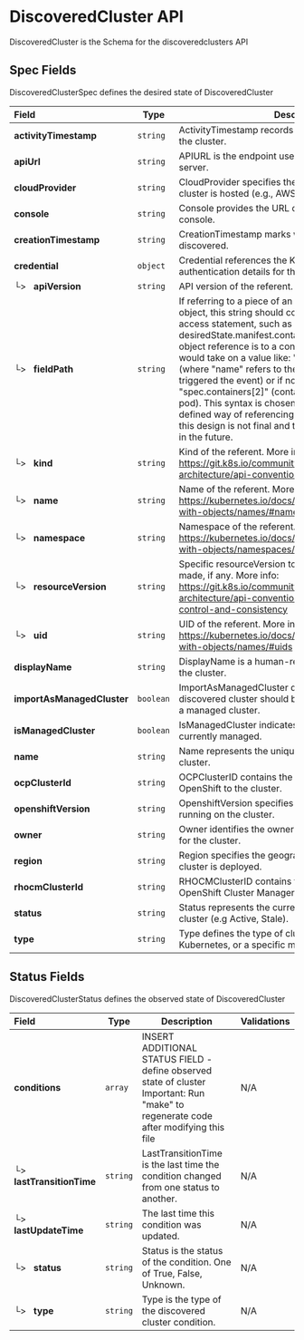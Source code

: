 # DiscoveredCluster API

DiscoveredCluster is the Schema for the discoveredclusters API

## Spec Fields

DiscoveredClusterSpec defines the desired state of DiscoveredCluster

| Field | Type | Description | Validations |
|:---|---|---|---|
|  **activityTimestamp** | `string` | ActivityTimestamp records the last observed activity of the cluster. | N/A |
|  **apiUrl** | `string` | APIURL is the endpoint used to access the cluster's API server. | N/A |
|  **cloudProvider** | `string` | CloudProvider specifies the cloud provider where the cluster is hosted (e.g., AWS, Azure, GCP). | N/A |
|  **console** | `string` | Console provides the URL of the cluster's web-based console. | N/A |
|  **creationTimestamp** | `string` | CreationTimestamp marks when the cluster was initially discovered. | N/A |
|  **credential** | `object` | Credential references the Kubernetes secret containing authentication details for the cluster. | N/A |
| └>&nbsp;&nbsp; **apiVersion** | `string` | API version of the referent. | N/A |
| └>&nbsp;&nbsp; **fieldPath** | `string` | If referring to a piece of an object instead of an entire object, this string should contain a valid JSON/Go field access statement, such as desiredState.manifest.containers[2]. For example, if the object reference is to a container within a pod, this would take on a value like: "spec.containers{name}" (where "name" refers to the name of the container that triggered the event) or if no container name is specified "spec.containers[2]" (container with index 2 in this pod). This syntax is chosen only to have some well-defined way of referencing a part of an object. TODO: this design is not final and this field is subject to change in the future. | N/A |
| └>&nbsp;&nbsp; **kind** | `string` | Kind of the referent. More info: https://git.k8s.io/community/contributors/devel/sig-architecture/api-conventions.md#types-kinds | N/A |
| └>&nbsp;&nbsp; **name** | `string` | Name of the referent. More info: https://kubernetes.io/docs/concepts/overview/working-with-objects/names/#names | N/A |
| └>&nbsp;&nbsp; **namespace** | `string` | Namespace of the referent. More info: https://kubernetes.io/docs/concepts/overview/working-with-objects/namespaces/ | N/A |
| └>&nbsp;&nbsp; **resourceVersion** | `string` | Specific resourceVersion to which this reference is made, if any. More info: https://git.k8s.io/community/contributors/devel/sig-architecture/api-conventions.md#concurrency-control-and-consistency | N/A |
| └>&nbsp;&nbsp; **uid** | `string` | UID of the referent. More info: https://kubernetes.io/docs/concepts/overview/working-with-objects/names/#uids | N/A |
|  **displayName** | `string` | DisplayName is a human-readable name assigned to the cluster. | N/A |
|  **importAsManagedCluster** | `boolean` | ImportAsManagedCluster determines whether the discovered cluster should be automatically imported as a managed cluster. | N/A |
|  **isManagedCluster** | `boolean` | IsManagedCluster indicates whether the cluster is currently managed. | N/A |
|  **name** | `string` | Name represents the unique identifier of the discovered cluster. | N/A |
|  **ocpClusterId** | `string` | OCPClusterID contains the unique identifier assigned by OpenShift to the cluster. | N/A |
|  **openshiftVersion** | `string` | OpenshiftVersion specifies the OpenShift version running on the cluster. | N/A |
|  **owner** | `string` | Owner identifies the owner or organization responsible for the cluster. | N/A |
|  **region** | `string` | Region specifies the geographical region where the cluster is deployed. | N/A |
|  **rhocmClusterId** | `string` | RHOCMClusterID contains the cluster ID from Red Hat OpenShift Cluster Manager. | N/A |
|  **status** | `string` | Status represents the current state of the discovered cluster (e.g Active, Stale). | N/A |
|  **type** | `string` | Type defines the type of cluster, such as OpenShift, Kubernetes, or a specific managed service type. | N/A |
## Status Fields

DiscoveredClusterStatus defines the observed state of DiscoveredCluster

| Field | Type | Description | Validations |
|:---|---|---|---|
|  **conditions** | `array` | INSERT ADDITIONAL STATUS FIELD - define observed state of cluster Important: Run "make" to regenerate code after modifying this file | N/A |
| └>&nbsp;&nbsp; **lastTransitionTime** | `string` | LastTransitionTime is the last time the condition changed from one status to another. | N/A |
| └>&nbsp;&nbsp; **lastUpdateTime** | `string` | The last time this condition was updated. | N/A |
| └>&nbsp;&nbsp; **status** | `string` | Status is the status of the condition. One of True, False, Unknown. | N/A |
| └>&nbsp;&nbsp; **type** | `string` | Type is the type of the discovered cluster condition. | N/A |
